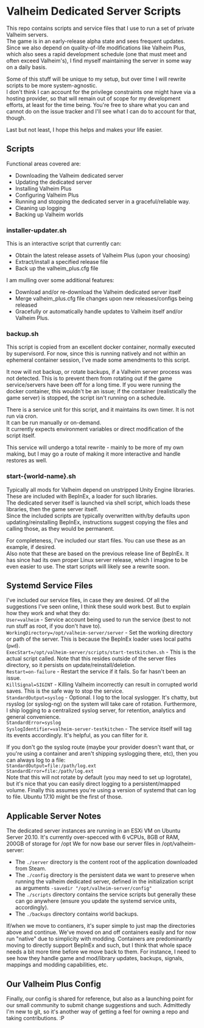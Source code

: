 # Valheim Dedicated Server Scripts
This repo contains scripts and service files that I use to run a set of private Valheim servers.  
The game is in an early-release alpha state and sees frequent updates. Since we also depend on quality-of-life modifications like Valheim Plus, which also sees a rapid development schedule (one that must meet and often exceed Valheim's), I find myself maintaining the server in some way on a daily basis.  
  
Some of this stuff will be unique to my setup, but over time I will rewrite scripts to be more system-agnostic.  
I don't think I can account for the privilege constraints one might have via a hosting provider, so that will remain out of scope for my development efforts, at least for the time being. You're free to share what you can and cannot do on the issue tracker and I'll see what I can do to account for that, though.  
  
Last but not least, I hope this helps and makes your life easier.  

## Scripts
Functional areas covered are:
* Downloading the Valheim dedicated server
* Updating the dedicated server
* Installing Valheim Plus
* Configuring Valheim Plus
* Running and stopping the dedicated server in a graceful/reliable way.
* Cleaning up logging
* Backing up Valheim worlds

### installer-updater.sh
This is an interactive script that currently can:
* Obtain the latest release assets of Valheim Plus (upon your choosing)
* Extract/install a specified release file
* Back up the valheim_plus.cfg file

I am mulling over some additional features:
* Download and/or re-download the Valheim dedicated server itself
* Merge valheim_plus.cfg file changes upon new releases/configs being released
* Gracefully or automatically handle updates to Valheim itself and/or Valheim Plus.

### backup.sh
This script is copied from an excellent docker container, normally executed by supervisord. For now, since this is running natively and not within an ephemeral container session, I've made some amendments to this script.

It now will not backup, or rotate backups, if a Valheim server process was not detected. This is to prevent them from rotating out if the game service/servers have been off for a long time. If you were running the docker container, this wouldn't be an issue; if the container (realistically the game server) is stopped, the script isn't running on a schedule.

There is a service unit for this script, and it maintains its own timer. It is not run via cron.  
It can be run manually or on-demand.  
It currently expects environment variables or direct modification of the script itself.  

This service will undergo a total rewrite - mainly to be more of my own making, but I may go a route of making it more interactive and handle restores as well.

### start-{world-name}.sh
Typically all mods for Valheim depend on unstripped Unity Engine libraries. These are included with BepInEx, a loader for such libraries.  
The dedicated server itself is launched via shell script, which loads these libraries, then the game server itself.  
Since the included scripts are typically overwritten with/by defaults upon updating/reinstalling BepInEx, instructions suggest copying the files and calling those, as they would be permanent.

For completeness, I've included our start files. You can use these as an example, if desired.  
Also note that these are based on the previous release line of BepInEx. It has since had its own proper Linux server release, which I imagine to be even easier to use. The start scripts will likely see a rewrite soon.

## Systemd Service Files
I've included our service files, in case they are desired. Of all the suggestions I've seen online, I think these sould work best. But to explain how they work and what they do:  
`User=valheim` - Service account being used to run the service (best to not run stuff as root, if you don't have to).  
`WorkingDirectory=/opt/valheim-server/server` - Set the working directory or path of the server. This is because the BepInEx loader uses local paths (`pwd`).  
`ExecStart=/opt/valheim-server/scripts/start-testkitchen.sh` - This is the actual script called. Note that this resides outside of the server files directory, so it persists on update/reinstall/deletion.  
`Restart=on-failure` - Restart the service if it fails. So far hasn't been an issue.  
`KillSignal=SIGINT` - Killing Valheim incorrectly can result in corrupted world saves. This is the safe way to stop the service.  
`StandardOutput=syslog` - Optional. I log to the local syslogger. It's chatty, but rsyslog (or syslog-ng) on the system will take care of rotation. Furthermore, I ship logging to a centralized syslog server, for retention, analytics and general convenience.  
`StandardError=syslog`  
`SyslogIdentifier=valheim-server-testkitchen` - The service itself will tag its events accordingly. It's helpful, as you can filter for it.  

If you don't go the syslog route (maybe your provider doesn't want that, or you're using a container and aren't shipping syslogging there, etc), then you can always log to a file:  
`StandardOutput=file:/path/log.ext`  
`StandardError=file:/path/log.ext`  
Note that this will not rotate by default (you may need to set up logrotate), but it's nice that you can easily direct logging to a persistent/mapped volume.
Finally this assumes you're using a version of systemd that can log to file. Ubuntu 17.10 might be the first of those.

## Applicable Server Notes
The dedicated server instances are running in an ESXi VM on Ubuntu Server 20.10. It's currently over-specced with 6 vCPUs, 8GB of RAM, 200GB of storage for /opt
We for now base our server files in /opt/valheim-server:
- The `./server` directory is the content root of the application downloaded from Steam.
- The `./config` directory is the persistent data we want to preserve when running the valheim dedicated server, defined in the initialization script as arguments `-savedir "/opt/valheim-server/config"`
- The `./scripts` directory contains the service scripts but generally these can go anywhere (ensure you update the systemd service units, accordingly).
- The `./backups` directory contains world backups.

If/when we move to contianers, it's super simple to just map the directories above and continue. We've moved on and off containers easily and for now run "native" due to simplicity with modding. Containers are predominantly moving to directly support BepInEx and such, but I think that whole space needs a bit more time before we move back to them. For instance, I need to see how they handle game and mod/library updates, backups, signals, mappings and modding capabilities, etc.

## Our Valheim Plus Config
Finally, our config is shared for reference, but also as a launching point for our small community to submit change suggestions and such.
Admittedly I'm new to git, so it's another way of getting a feel for owning a repo and taking contributions. :P
